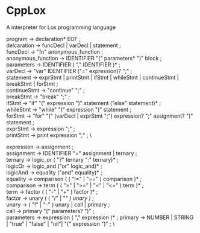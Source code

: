 # CppLox
A interpreter for Lox programming language

program                 →  declaration* EOF ; \
delcaration             →  funcDecl | varDecl | statement ; \
funcDecl                →  "fn" anonymous_function ; \
anonymous_function                →  IDENTIFIER "(" parameters* ")" block ; \
parameters              →  IDENTIFIER ( "," IDENTIFIER )* ; \
varDecl                 →  "var" IDENTIFIER ("=" expression)? ";" ; \
statement               →  exprStmt | printStmt | ifStmt | whileStmt | continueStmt | breakStmt | forStmt ; \
continueStmt            →  "continue" ";" ; \
breakStmt               →  "break" ";" ; \
ifStmt                  →  "if" "(" expression ")" statement ("else" statement)* ; \
whileStmt               →  "while" "(" expression ")" statement ; \
forStmt                 →  "for" "(" (varDecl | exprStmt ";") expression? ";"  assignment? ")" statement ; \
exprStmt                →  expression ";" ; \
printStmt               →  print expression ";" ; \

expression              → assignment ; \
assignment              → IDENTIFIER "=" assignment | ternary ; \
ternary                 → logic_or ( "?" ternary ":" ternary)* ; \
logicOr                 → logic_and ("or" logic_and)* ; \
logicAnd                → equality ("and" equality)* ; \
equality                → comparison ( ( "!=" | "==" ) comparison )* ; \
comparison              → term ( ( ">" | ">=" | "<" | "<=" ) term )* ; \
term                    → factor ( ( "-" | "+" ) factor )* ; \
factor                  → unary ( ( "/" | "*" ) unary )* ; \
unary                   → ( "!" | "-" ) unary | call | primary ; \
call                    → primary "(" parameters? ")" ; \
parameters               → expression ( "," expression )* ;
primary                 → NUMBER | STRING | "true" | "false" | "nil"| "(" expression ")" ; \